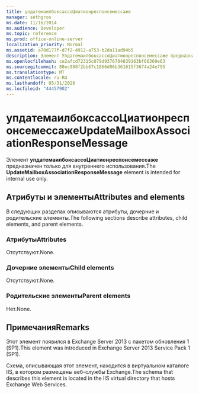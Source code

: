 ```yaml
---
title: упдатемаилбоксассоЦиатионреспонсемессаже
manager: sethgros
ms.date: 11/16/2014
ms.audience: Developer
ms.topic: reference
ms.prod: office-online-server
localization_priority: Normal
ms.assetid: a70d177f-d7f2-4912-a753-b2da11ad94b5
description: Элемент УпдатемаилбоксассоЦиатионреспонсемессаже предназначен только для внутреннего использования.
ms.openlocfilehash: ce2afcd72315c079d9376704839163bf66369e63
ms.sourcegitcommit: 88ec988f2bb67c1866d06b361615f3674a24e795
ms.translationtype: MT
ms.contentlocale: ru-RU
ms.lasthandoff: 05/31/2020
ms.locfileid: "44457902"
---
```

# <a name="updatemailboxassociationresponsemessage"></a><span data-ttu-id="ccf06-103">упдатемаилбоксассоЦиатионреспонсемессаже</span><span class="sxs-lookup"><span data-stu-id="ccf06-103">UpdateMailboxAssociationResponseMessage</span></span>

<span data-ttu-id="ccf06-104">Элемент **упдатемаилбоксассоЦиатионреспонсемессаже** предназначен только для внутреннего использования.</span><span class="sxs-lookup"><span data-stu-id="ccf06-104">The **UpdateMailboxAssociationResponseMessage** element is intended for internal use only.</span></span> 

## <a name="attributes-and-elements"></a><span data-ttu-id="ccf06-105">Атрибуты и элементы</span><span class="sxs-lookup"><span data-stu-id="ccf06-105">Attributes and elements</span></span>

<span data-ttu-id="ccf06-106">В следующих разделах описываются атрибуты, дочерние и родительские элементы.</span><span class="sxs-lookup"><span data-stu-id="ccf06-106">The following sections describe attributes, child elements, and parent elements.</span></span>
  
### <a name="attributes"></a><span data-ttu-id="ccf06-107">Атрибуты</span><span class="sxs-lookup"><span data-stu-id="ccf06-107">Attributes</span></span>

<span data-ttu-id="ccf06-108">Отсутствуют.</span><span class="sxs-lookup"><span data-stu-id="ccf06-108">None.</span></span>
  
### <a name="child-elements"></a><span data-ttu-id="ccf06-109">Дочерние элементы</span><span class="sxs-lookup"><span data-stu-id="ccf06-109">Child elements</span></span>

<span data-ttu-id="ccf06-110">Отсутствуют.</span><span class="sxs-lookup"><span data-stu-id="ccf06-110">None.</span></span>
  
### <a name="parent-elements"></a><span data-ttu-id="ccf06-111">Родительские элементы</span><span class="sxs-lookup"><span data-stu-id="ccf06-111">Parent elements</span></span>

<span data-ttu-id="ccf06-112">Нет.</span><span class="sxs-lookup"><span data-stu-id="ccf06-112">None.</span></span>
  
## <a name="remarks"></a><span data-ttu-id="ccf06-113">Примечания</span><span class="sxs-lookup"><span data-stu-id="ccf06-113">Remarks</span></span>

<span data-ttu-id="ccf06-114">Этот элемент появился в Exchange Server 2013 с пакетом обновления 1 (SP1).</span><span class="sxs-lookup"><span data-stu-id="ccf06-114">This element was introduced in Exchange Server 2013 Service Pack 1 (SP1).</span></span>
  
<span data-ttu-id="ccf06-115">Схема, описывающая этот элемент, находится в виртуальном каталоге IIS, в котором размещены веб-службы Exchange.</span><span class="sxs-lookup"><span data-stu-id="ccf06-115">The schema that describes this element is located in the IIS virtual directory that hosts Exchange Web Services.</span></span>
  

